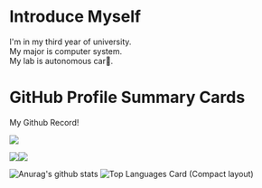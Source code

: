 # Introduce Myself
I'm in my third year of university.  
My major is computer system.  
My lab is autonomous car🚗.

# GitHub Profile Summary Cards

My Github Record!

[![](https://raw.githubusercontent.com/FukuHiro12111/profile/main/profile-summary-card-output/solarized/0-profile-details.svg)](https://github.com/vn7n24fzkq/github-profile-summary-cards&theme=radical)

[![](https://raw.githubusercontent.com/FukuHiro12111/profile/main/profile-summary-card-output/solarized/1-repos-per-language.svg)](https://github.com/vn7n24fzkq/github-profile-summary-cards&theme=radical)[![](https://raw.githubusercontent.com/FukuHiro12111/profile/main/profile-summary-card-output/solarized/2-most-commit-language.svg)](https://github.com/vn7n24fzkq/github-profile-summary-cards&theme=radical)

![Anurag's github stats](https://github-readme-stats.vercel.app/api?username=FukuHiro12111&count_private=true&theme=radical) ![Top Languages Card (Compact layout)](https://github-readme-stats.vercel.app/api/top-langs/?username=FukuHiro12111&layout=compact&theme=radical)
